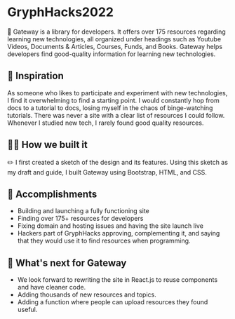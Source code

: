 # GryphHacks2022
🏫 Gateway is a library for developers. It offers over 175 resources regarding learning new technologies, all organized under headings such as Youtube Videos, Documents & Articles, Courses, Funds, and Books. Gateway helps developers find good-quality information for learning new technologies.

## 🔆 Inspiration
As someone who likes to participate and experiment with new technologies, I find it overwhelming to find a starting point. I would constantly hop from docs to a tutorial to docs, losing myself in the chaos of binge-watching tutorials. There was never a site with a clear list of resources I could follow. Whenever I studied new tech, I rarely found good quality resources.

## 👷‍♂️ How we built it
✏️ I first created a sketch of the design and its features. Using this sketch as my draft and guide, I built Gateway using Bootstrap, HTML, and CSS.

## 🤗 Accomplishments
- Building and launching a fully functioning site
- Finding over 175+ resources for developers
- Fixing domain and hosting issues and having the site launch live
- Hackers part of GryphHacks approving, complementing it, and saying that they would use it to find resources when programming.

## 🔮 What's next for Gateway
- We look forward to rewriting the site in React.js to reuse components and have cleaner code.
- Adding thousands of new resources and topics.
- Adding a function where people can upload resources they found useful.



